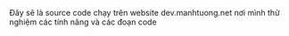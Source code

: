 Đây sẽ là source code chạy trên website dev.manhtuong.net nơi mình thử nghiệm các tính năng và các đoạn code
